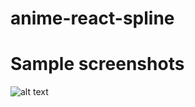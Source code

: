 # anime-react-spline
 
# Sample screenshots
![alt text](https://github.com/Nyanta2598/anime-react-spline/blob/main/image.jpg?raw=true)